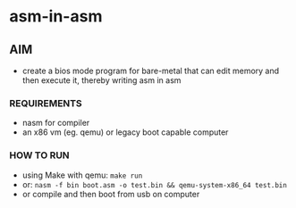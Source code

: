 # asm-in-asm

## AIM

- create a bios mode program for bare-metal that can edit memory and then execute it, thereby writing asm in asm

### REQUIREMENTS

- nasm for compiler
- an x86 vm (eg. qemu) or legacy boot capable computer

### HOW TO RUN

- using Make with qemu: ```make run```
- or: ```nasm -f bin boot.asm -o test.bin && qemu-system-x86_64 test.bin```
- or compile and then boot from usb on computer
